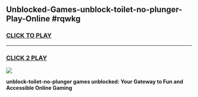 
## Unblocked-Games-unblock-toilet-no-plunger-Play-Online #rqwkg
<h3>
<a href="https://news.freeplayer.one?title=unblock-toilet-no-plunger&ref=3">CLICK TO PLAY</a></h3>
<hr>

<h3>
<a href="https://news.freeplayer.one?title=unblock-toilet-no-plunger&ref=3">CLICK 2 PLAY</a>
  
</h3>

<a href="https://news.freeplayer.one?title=unblock-toilet-no-plunger&ref=3"><img src="https://clearcache.store/games.png"></a>


**unblock-toilet-no-plunger games unblocked: Your Gateway to Fun and Accessible Online Gaming**
